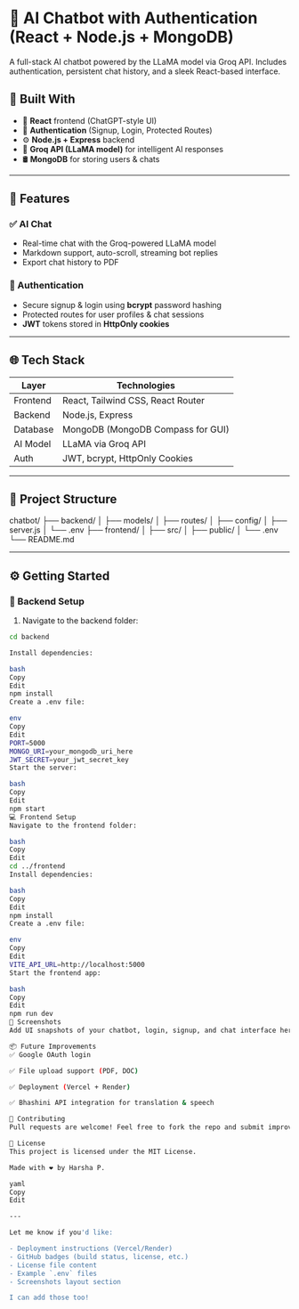 # 🧠 AI Chatbot with Authentication (React + Node.js + MongoDB)

A full-stack AI chatbot powered by the LLaMA model via Groq API. Includes authentication, persistent chat history, and a sleek React-based interface.

## 🔧 Built With

- 💬 **React** frontend (ChatGPT-style UI)
- 🔐 **Authentication** (Signup, Login, Protected Routes)
- ⚙️ **Node.js + Express** backend
- 🧠 **Groq API (LLaMA model)** for intelligent AI responses
- 🛢️ **MongoDB** for storing users & chats

---

## 🚀 Features

### ✅ AI Chat
- Real-time chat with the Groq-powered LLaMA model
- Markdown support, auto-scroll, streaming bot replies
- Export chat history to PDF

### 🔐 Authentication
- Secure signup & login using **bcrypt** password hashing
- Protected routes for user profiles & chat sessions
- **JWT** tokens stored in **HttpOnly cookies**

---

## 🌐 Tech Stack

| Layer      | Technologies                              |
|------------|-------------------------------------------|
| Frontend   | React, Tailwind CSS, React Router         |
| Backend    | Node.js, Express                          |
| Database   | MongoDB (MongoDB Compass for GUI)         |
| AI Model   | LLaMA via Groq API                        |
| Auth       | JWT, bcrypt, HttpOnly Cookies             |

---

## 📁 Project Structure

chatbot/ ├── backend/ │ ├── models/ │ ├── routes/ │ ├── config/ │ ├── server.js │ └── .env ├── frontend/ │ ├── src/ │ ├── public/ │ └── .env └── README.md


---

## ⚙️ Getting Started

### 🔌 Backend Setup

1. Navigate to the backend folder:
```bash
cd backend

Install dependencies:

bash
Copy
Edit
npm install
Create a .env file:

env
Copy
Edit
PORT=5000
MONGO_URI=your_mongodb_uri_here
JWT_SECRET=your_jwt_secret_key
Start the server:

bash
Copy
Edit
npm start
💻 Frontend Setup
Navigate to the frontend folder:

bash
Copy
Edit
cd ../frontend
Install dependencies:

bash
Copy
Edit
npm install
Create a .env file:

env
Copy
Edit
VITE_API_URL=http://localhost:5000
Start the frontend app:

bash
Copy
Edit
npm run dev
📸 Screenshots
Add UI snapshots of your chatbot, login, signup, and chat interface here.

📦 Future Improvements
✅ Google OAuth login

✅ File upload support (PDF, DOC)

✅ Deployment (Vercel + Render)

✅ Bhashini API integration for translation & speech

🤝 Contributing
Pull requests are welcome! Feel free to fork the repo and submit improvements or bug fixes.

📜 License
This project is licensed under the MIT License.

Made with ❤️ by Harsha P.

yaml
Copy
Edit

---

Let me know if you'd like:

- Deployment instructions (Vercel/Render)
- GitHub badges (build status, license, etc.)
- License file content
- Example `.env` files
- Screenshots layout section

I can add those too!

